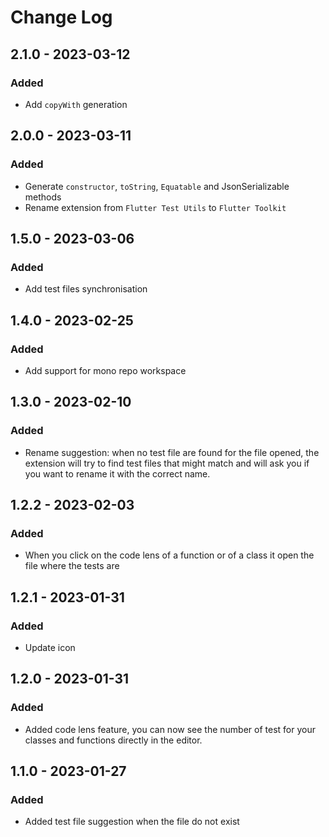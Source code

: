 # Change Log

## 2.1.0 - 2023-03-12

### Added

- Add `copyWith` generation

## 2.0.0 - 2023-03-11

### Added

- Generate `constructor`, `toString`, `Equatable` and JsonSerializable methods
- Rename extension from `Flutter Test Utils` to `Flutter Toolkit`

## 1.5.0 - 2023-03-06

### Added

- Add test files synchronisation

## 1.4.0 - 2023-02-25

### Added

- Add support for mono repo workspace

## 1.3.0 - 2023-02-10

### Added

- Rename suggestion: when no test file are found for the file opened, the extension will try to find test files that might match and will ask you if you want to rename it with the correct name.

## 1.2.2 - 2023-02-03

### Added

- When you click on the code lens of a function or of a class it open the file where the tests are

## 1.2.1 - 2023-01-31

### Added

- Update icon

## 1.2.0 - 2023-01-31

### Added

- Added code lens feature, you can now see the number of test for your classes and functions directly in the editor.

## 1.1.0 - 2023-01-27

### Added

- Added test file suggestion when the file do not exist

